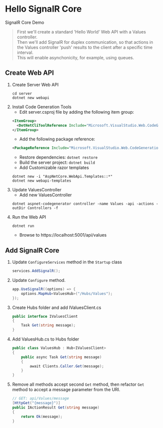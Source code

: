 # Hello SignalR Core
SignalR Core Demo

> First we'll create a standard 'Hello World' Web API with a Values controller.  
> Then we'll add SignalR for duplex communication, so that actions in the Values controller 
> 'push' results to the client after a specific time interval.  
> This will enable asynchonicity, for example, using queues.

## Create Web API
1. Create Server Web API
    ```
    cd server
    dotnet new webapi
    ```
2. Install Code Generation Tools
   - Edit server.csproj file by adding the following item group:
    ```xml
    <ItemGroup>
      <DotNetCliToolReference Include="Microsoft.VisualStudio.Web.CodeGeneration.Tools" Version="2.1.0-preview1-final" />
    </ItemGroup>
    ```
    - Add the following package reference:
    ```xml
    <PackageReference Include="Microsoft.VisualStudio.Web.CodeGeneration.Design" Version="2.1.1" />
    ```
    - Restore dependencies: `dotnet restore`
    - Build the server project: `dotnet build`
    - Add Customizable razor templates
    ```
    dotnet new -i "AspNetCore.WebApi.Templates::*"
    dotnet new webapi-templates
    ```
3. Update ValuesController
    - Add new ValuesController
    ```
    dotnet aspnet-codegenerator controller -name Values -api -actions -outDir Controllers -f
    ```
4. Run the Web API
    ```
    dotnet run
    ```
    - Browse to https://localhost:5001/api/values

## Add SignalR Core
1. Update `ConfigureServices` method in the `Startup` class
    ```csharp
    services.AddSignalR();
    ```
2. Update `Configure` method.
    ```csharp
    app.UseSignalR((options) => {
        options.MapHub<ValuesHub>("/Hubs/Values");
    });
    ```
3. Create Hubs folder and add IValuesClient.cs
    ```csharp
    public interface IValuesClient
    {
        Task Get(string message);
    }
    ```
4. Add ValuesHub.cs to Hubs folder
    ```csharp
    public class ValuesHub : Hub<IValuesClient>
    {
        public async Task Get(string message)
        {
            await Clients.Caller.Get(message);
        }
    }
    ```
5. Remove all methods accept second `Get` method, 
   then refactor `Get` method to accept a message parameter from the URI.
    ```csharp
    // GET: api/Values/message
    [HttpGet("{message}")]
    public IActionResult Get(string message)
    {
        return Ok(message);
    }
    ```
